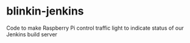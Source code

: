 # blinkin-jenkins
Code to make Raspberry Pi control traffic light to indicate status of our Jenkins build server
